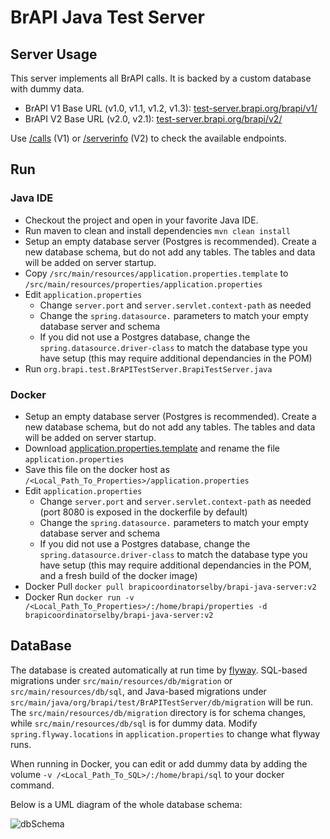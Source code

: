 # BrAPI Java Test Server

## Server Usage
This server implements all BrAPI calls. It is backed by a custom database with dummy data.

* BrAPI V1 Base URL (v1.0, v1.1, v1.2, v1.3): [test-server.brapi.org/brapi/v1/](https://test-server.brapi.org/brapi/v1/)
* BrAPI V2 Base URL (v2.0, v2.1): [test-server.brapi.org/brapi/v2/](https://test-server.brapi.org/brapi/v2/)

Use [/calls](https://test-server.brapi.org/brapi/v1/call) (V1) or [/serverinfo](https://test-server.brapi.org/brapi/v2/serverinfo) (V2) to check the available endpoints.

## Run

### Java IDE
* Checkout the project and open in your favorite Java IDE.
* Run maven to clean and install dependencies `mvn clean install`
* Setup an empty database server (Postgres is recommended). Create a new database schema, but do not add any tables. The tables and data will be added on server startup.
* Copy `/src/main/resources/application.properties.template` to `/src/main/resources/properties/application.properties`
* Edit `application.properties`
  * Change `server.port` and `server.servlet.context-path` as needed
  * Change the `spring.datasource.` parameters to match your empty database server and schema
  * If you did not use a Postgres database, change the `spring.datasource.driver-class` to match the database type you have setup (this may require additional dependancies in the POM)
* Run `org.brapi.test.BrAPITestServer.BrapiTestServer.java`

### Docker
* Setup an empty database server (Postgres is recommended). Create a new database schema, but do not add any tables. The tables and data will be added on server startup.
* Download [application.properties.template](/src/main/resources/application.properties.template) and rename the file `application.properties`
* Save this file on the docker host as `/<Local_Path_To_Properties>/application.properties`
* Edit `application.properties`
  * Change `server.port` and `server.servlet.context-path` as needed (port 8080 is exposed in the dockerfile by default)
  * Change the `spring.datasource.` parameters to match your empty database server and schema
  * If you did not use a Postgres database, change the `spring.datasource.driver-class` to match the database type you have setup (this may require additional dependancies in the POM, and a fresh build of the docker image)
* Docker Pull `docker pull brapicoordinatorselby/brapi-java-server:v2`
* Docker Run `docker run -v /<Local_Path_To_Properties>/:/home/brapi/properties -d brapicoordinatorselby/brapi-java-server:v2`

## DataBase

The database is created automatically at run time by [flyway](https://documentation.red-gate.com/flyway).
SQL-based migrations under `src/main/resources/db/migration` or `src/main/resources/db/sql`, and Java-based migrations under `src/main/java/org/brapi/test/BrAPITestServer/db/migration` will be run.
The `src/main/resources/db/migration` directory is for schema changes, while `src/main/resources/db/sql` is for dummy data. Modify `spring.flyway.locations` in `application.properties` to change what flyway runs.

When running in Docker, you can edit or add dummy data by adding the volume `-v /<Local_Path_To_SQL>/:/home/brapi/sql` to your docker command. 

Below is a UML diagram of the whole database schema:

![dbSchema](https://raw.githubusercontent.com/plantbreeding/brapi-Java-TestServer/brapi-server-v2/brapi_test_server_data_model_v2.0.svg)
